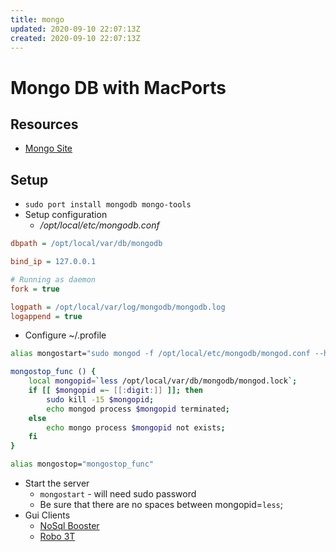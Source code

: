 ```yaml
---
title: mongo
updated: 2020-09-10 22:07:13Z
created: 2020-09-10 22:07:13Z
---
```


# Mongo DB with MacPorts
## Resources
* [Mongo Site](https://docs.mongodb.com/)
## Setup
* `sudo port install mongodb mongo-tools`
* Setup configuration
    * */opt/local/etc/mongodb.conf*
```ini
dbpath = /opt/local/var/db/mongodb

bind_ip = 127.0.0.1

# Running as daemon
fork = true

logpath = /opt/local/var/log/mongodb/mongodb.log
logappend = true
```
* Configure ~/.profile
```bash
alias mongostart="sudo mongod -f /opt/local/etc/mongodb/mongod.conf --httpinterface"

mongostop_func () {
	local mongopid=`less /opt/local/var/db/mongodb/mongod.lock`;
	if [[ $mongopid =~ [[:digit:]] ]]; then
		sudo kill -15 $mongopid;
		echo mongod process $mongopid terminated;
	else
		echo mongo process $mongopid not exists;
	fi
}

alias mongostop="mongostop_func"
```
* Start the server
  * `mongostart` - will need sudo password
  * Be sure that there are no spaces between mongopid=`less`;
* Gui Clients
  * [NoSql Booster](https://nosqlbooster.com/)
  * [Robo 3T](https://robomongo.org/)
